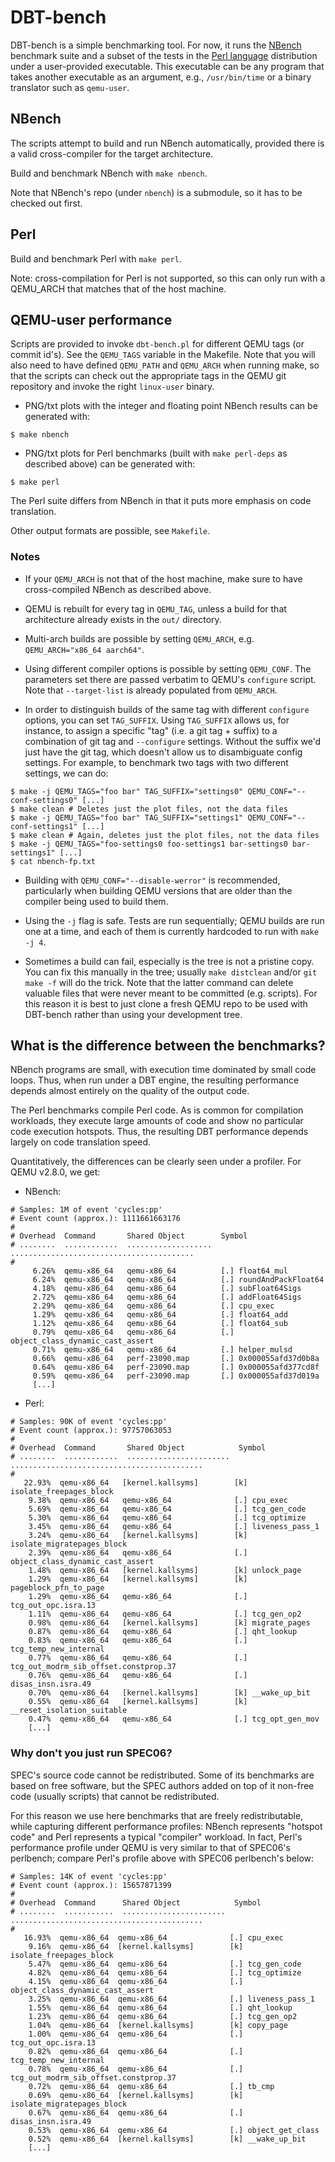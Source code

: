 # DBT-bench

DBT-bench is a simple benchmarking tool. For now, it runs the
[NBench](https://en.wikipedia.org/wiki/NBench) benchmark suite and a subset
of the tests in the [Perl language](https://www.perl.org/) distribution
under a user-provided executable. This executable can be any program that
takes another executable as an argument, e.g., `/usr/bin/time` or a binary
translator such as `qemu-user`.

## NBench

The scripts attempt to build and run NBench automatically, provided there
is a valid cross-compiler for the target architecture.

Build and benchmark NBench with `make nbench`.

Note that NBench's repo (under `nbench`) is a submodule, so it has to be
checked out first.

## Perl

Build and benchmark Perl with `make perl`.

Note: cross-compilation for Perl is not supported, so this can only run
with a QEMU_ARCH that matches that of the host machine.

## QEMU-user performance

Scripts are provided to invoke `dbt-bench.pl` for different QEMU tags (or
commit id's). See the `QEMU_TAGS` variable in the Makefile. Note that
you will also need to have defined `QEMU_PATH` and `QEMU_ARCH` when running
make, so that the scripts can check out the appropriate tags in the
QEMU git repository and invoke the right `linux-user` binary.

* PNG/txt plots with the integer and floating point NBench results can be
generated with:
```
$ make nbench
```

* PNG/txt plots for Perl benchmarks (built with `make perl-deps` as described
above) can be generated with:
```
$ make perl
```
The Perl suite differs from NBench in that it puts more emphasis on code
translation.

Other output formats are possible, see `Makefile`.

### Notes

* If your `QEMU_ARCH` is not that of the host machine, make sure to have
  cross-compiled NBench as described above.

* QEMU is rebuilt for every tag in `QEMU_TAG`, unless a build for that
  architecture already exists in the `out/` directory.

* Multi-arch builds are possible by setting `QEMU_ARCH`, e.g.
  `QEMU_ARCH="x86_64 aarch64"`.

* Using different compiler options is possible by setting `QEMU_CONF`. The
  parameters set there are passed verbatim to QEMU's `configure` script.
  Note that `--target-list` is already populated from `QEMU_ARCH`.

* In order to distinguish builds of the same tag with different `configure`
  options, you can set `TAG_SUFFIX`.
  Using `TAG_SUFFIX` allows us, for instance, to assign a specific
  "tag" (i.e. a git tag + suffix) to a combination of git tag and
  `--configure` settings. Without the suffix we'd just have the git tag,
  which doesn't allow us to disambiguate config settings. For example,
  to benchmark two tags with two different settings, we can do:
```
$ make -j QEMU_TAGS="foo bar" TAG_SUFFIX="settings0" QEMU_CONF="--conf-settings0" [...]
$ make clean # Deletes just the plot files, not the data files
$ make -j QEMU_TAGS="foo bar" TAG_SUFFIX="settings1" QEMU_CONF="--conf-settings1" [...]
$ make clean # Again, deletes just the plot files, not the data files
$ make -j QEMU_TAGS="foo-settings0 foo-settings1 bar-settings0 bar-settings1" [...]
$ cat nbench-fp.txt
```

* Building with `QEMU_CONF="--disable-werror"` is recommended, particularly
  when building QEMU versions that are older than the compiler being used
  to build them.

* Using the `-j` flag is safe. Tests are run sequentially; QEMU builds are
  run one at a time, and each of them is currently hardcoded to run with
  `make -j 4`.

* Sometimes a build can fail, especially is the tree is not a pristine
  copy. You can fix this manually in the tree; usually `make distclean` and/or
  `git make -f` will do the trick. Note that the latter command can delete
  valuable files that were never meant to be committed (e.g. scripts). For
  this reason it is best to just clone a fresh QEMU repo to be used with
  DBT-bench rather than using your development tree.

## What is the difference between the benchmarks?

NBench programs are small, with execution time dominated by small code loops. Thus,
when run under a DBT engine, the resulting performance depends almost entirely
on the quality of the output code.

The Perl benchmarks compile Perl code. As is common for compilation workloads,
they execute large amounts of code and show no particular code execution
hotspots. Thus, the resulting DBT performance depends largely on code
translation speed.

Quantitatively, the differences can be clearly seen under a profiler. For QEMU
v2.8.0, we get:

* NBench:

```
# Samples: 1M of event 'cycles:pp'
# Event count (approx.): 1111661663176
#
# Overhead  Command       Shared Object        Symbol
# ........  ............  ...................  .........................................
#
     6.26%  qemu-x86_64   qemu-x86_64          [.] float64_mul
     6.24%  qemu-x86_64   qemu-x86_64          [.] roundAndPackFloat64
     4.18%  qemu-x86_64   qemu-x86_64          [.] subFloat64Sigs
     2.72%  qemu-x86_64   qemu-x86_64          [.] addFloat64Sigs
     2.29%  qemu-x86_64   qemu-x86_64          [.] cpu_exec
     1.29%  qemu-x86_64   qemu-x86_64          [.] float64_add
     1.12%  qemu-x86_64   qemu-x86_64          [.] float64_sub
     0.79%  qemu-x86_64   qemu-x86_64          [.] object_class_dynamic_cast_assert
     0.71%  qemu-x86_64   qemu-x86_64          [.] helper_mulsd
     0.66%  qemu-x86_64   perf-23090.map       [.] 0x000055afd37d0b8a
     0.64%  qemu-x86_64   perf-23090.map       [.] 0x000055afd377cd8f
     0.59%  qemu-x86_64   perf-23090.map       [.] 0x000055afd37d019a
     [...]
```

* Perl:

```
# Samples: 90K of event 'cycles:pp'
# Event count (approx.): 97757063053
#
# Overhead  Command       Shared Object            Symbol
# ........  ............  .......................  ...........................................
#
   22.93%  qemu-x86_64   [kernel.kallsyms]        [k] isolate_freepages_block
    9.38%  qemu-x86_64   qemu-x86_64              [.] cpu_exec
    5.69%  qemu-x86_64   qemu-x86_64              [.] tcg_gen_code
    5.30%  qemu-x86_64   qemu-x86_64              [.] tcg_optimize
    3.45%  qemu-x86_64   qemu-x86_64              [.] liveness_pass_1
    3.24%  qemu-x86_64   [kernel.kallsyms]        [k] isolate_migratepages_block
    2.39%  qemu-x86_64   qemu-x86_64              [.] object_class_dynamic_cast_assert
    1.48%  qemu-x86_64   [kernel.kallsyms]        [k] unlock_page
    1.29%  qemu-x86_64   [kernel.kallsyms]        [k] pageblock_pfn_to_page
    1.29%  qemu-x86_64   qemu-x86_64              [.] tcg_out_opc.isra.13
    1.11%  qemu-x86_64   qemu-x86_64              [.] tcg_gen_op2
    0.98%  qemu-x86_64   [kernel.kallsyms]        [k] migrate_pages
    0.87%  qemu-x86_64   qemu-x86_64              [.] qht_lookup
    0.83%  qemu-x86_64   qemu-x86_64              [.] tcg_temp_new_internal
    0.77%  qemu-x86_64   qemu-x86_64              [.] tcg_out_modrm_sib_offset.constprop.37
    0.76%  qemu-x86_64   qemu-x86_64              [.] disas_insn.isra.49
    0.70%  qemu-x86_64   [kernel.kallsyms]        [k] __wake_up_bit
    0.55%  qemu-x86_64   [kernel.kallsyms]        [k] __reset_isolation_suitable
    0.47%  qemu-x86_64   qemu-x86_64              [.] tcg_opt_gen_mov
    [...]
```

### Why don't you just run SPEC06?

SPEC's source code cannot be redistributed. Some of its benchmarks are based
on free software, but the SPEC authors added on top of it non-free code
(usually scripts) that cannot be redistributed.

For this reason we use here benchmarks that are freely redistributable,
while capturing different performance profiles: NBench represents "hotspot
code" and Perl represents a typical "compiler" workload. In fact, Perl's
performance profile under QEMU is very similar to that of SPEC06's perlbench;
compare Perl's profile above with SPEC06 perlbench's below:

```
# Samples: 14K of event 'cycles:pp'
# Event count (approx.): 15657871399
#
# Overhead  Command      Shared Object            Symbol
# ........  ...........  .......................  ...........................................
#
   16.93%  qemu-x86_64  qemu-x86_64              [.] cpu_exec
    9.16%  qemu-x86_64  [kernel.kallsyms]        [k] isolate_freepages_block
    5.47%  qemu-x86_64  qemu-x86_64              [.] tcg_gen_code
    4.82%  qemu-x86_64  qemu-x86_64              [.] tcg_optimize
    4.15%  qemu-x86_64  qemu-x86_64              [.] object_class_dynamic_cast_assert
    3.25%  qemu-x86_64  qemu-x86_64              [.] liveness_pass_1
    1.55%  qemu-x86_64  qemu-x86_64              [.] qht_lookup
    1.23%  qemu-x86_64  qemu-x86_64              [.] tcg_gen_op2
    1.04%  qemu-x86_64  [kernel.kallsyms]        [k] copy_page
    1.00%  qemu-x86_64  qemu-x86_64              [.] tcg_out_opc.isra.13
    0.82%  qemu-x86_64  qemu-x86_64              [.] tcg_temp_new_internal
    0.78%  qemu-x86_64  qemu-x86_64              [.] tcg_out_modrm_sib_offset.constprop.37
    0.72%  qemu-x86_64  qemu-x86_64              [.] tb_cmp
    0.69%  qemu-x86_64  [kernel.kallsyms]        [k] isolate_migratepages_block
    0.67%  qemu-x86_64  qemu-x86_64              [.] disas_insn.isra.49
    0.53%  qemu-x86_64  qemu-x86_64              [.] object_get_class
    0.52%  qemu-x86_64  [kernel.kallsyms]        [k] __wake_up_bit
    [...]
```
